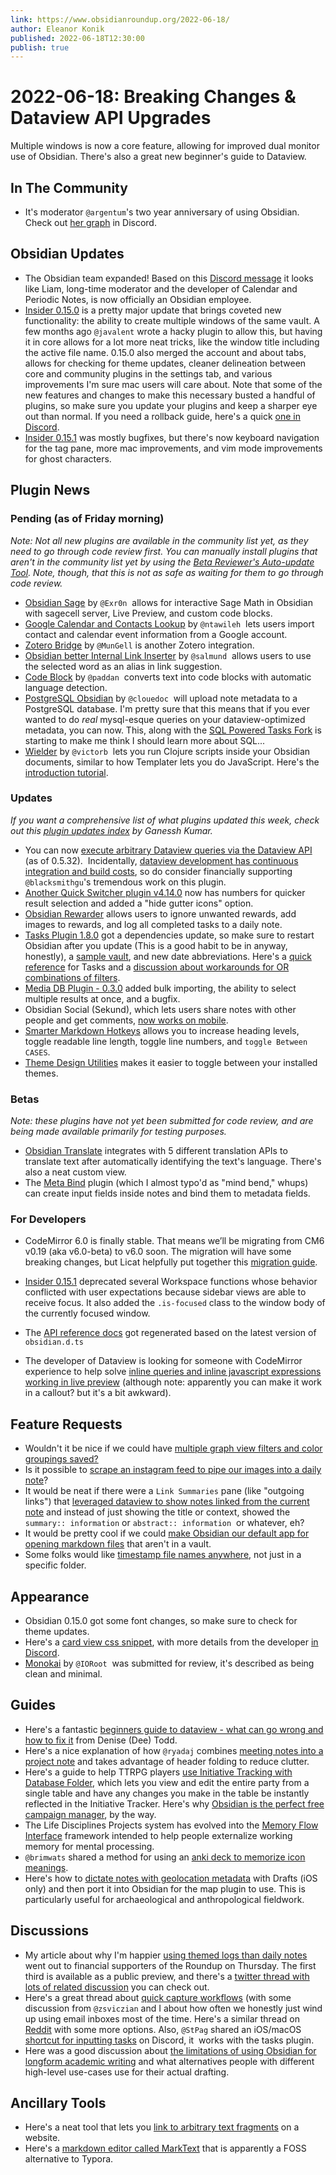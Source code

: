 ```yaml
---
link: https://www.obsidianroundup.org/2022-06-18/
author: Eleanor Konik
published: 2022-06-18T12:30:00
publish: true
---
```


# 2022-06-18: Breaking Changes & Dataview API Upgrades
Multiple windows is now a core feature, allowing for improved dual monitor use of Obsidian. There's also a great new beginner's guide to Dataview.

## In The Community

-   It's moderator `@argentum`'s two year anniversary of using Obsidian. Check out [her graph](https://discord.com/channels/686053708261228577/744933215063638183/986956536976924693) in Discord.

## Obsidian Updates

-   The Obsidian team expanded! Based on this [Discord message](https://discord.com/channels/686053708261228577/702717892533157999/986349167582531675) it looks like Liam, long-time moderator and the developer of Calendar and Periodic Notes, is now officially an Obsidian employee.
-   [Insider 0.15.0](https://forum.obsidian.md/t/obsidian-release-v0-15-0-insider-build/38948) is a pretty major update that brings coveted new functionality: the ability to create multiple windows of the same vault. A few months ago `@javalent` wrote a hacky plugin to allow this, but having it in core allows for a lot more neat tricks, like the window title including the active file name. 0.15.0 also merged the account and about tabs, allows for checking for theme updates, cleaner delineation between core and community plugins in the settings tab, and various improvements I'm sure mac users will care about. Note that some of the new features and changes to make this necessary busted a handful of plugins, so make sure you update your plugins and keep a sharper eye out than normal. If you need a rollback guide, here's a quick [one in Discord](https://discord.com/channels/686053708261228577/711427230143742022/987733175809757265).
-   [Insider 0.15.1](https://forum.obsidian.md/t/obsidian-release-v0-15-1-insider-build/39021) was mostly bugfixes, but there's now keyboard navigation for the tag pane, more mac improvements, and vim mode improvements for ghost characters.

## Plugin News

### Pending (as of Friday morning)

_Note: Not all new plugins are available in the community list yet, as they need to go through code review first. You can manually install plugins that aren't in the community list yet by using the [Beta Reviewer's Auto-update Tool](https://github.com/TfTHacker/obsidian42-brat). Note, though, that this is not as safe as waiting for them to go through code review._

-   [Obsidian Sage](https://github.com/Exr0nProjects/obsidian-sage) by `@Exr0n`  allows for interactive Sage Math in Obsidian with sagecell server, Live Preview, and custom code blocks.
-   [Google Calendar and Contacts Lookup](https://github.com/ntawileh/obsidian-google-lookup) by `@ntawileh`  lets users import contact and calendar event information from a Google account.
-   [Zotero Bridge](https://github.com/vanakat/zotero-bridge) by `@MunGell` is another Zotero integration.
-   [Obsidian better Internal Link Inserter](https://github.com/salmund/obsidian-better-link-inserter) by `@salmund`  allows users to use the selected word as an alias in link suggestion.
-   [Code Block](https://github.com/paddan/code-block-plugin) by `@paddan`  converts text into code blocks with automatic language detection.
-   [PostgreSQL Obsidian](https://github.com/clouedoc/postgresql-obsidian) by `@clouedoc`  will upload note metadata to a PostgreSQL database. I'm pretty sure that this means that if you ever wanted to do _real_ mysql-esque queries on your dataview-optimized metadata, you can now. This, along with the [SQL Powered Tasks Fork](https://github.com/sytone/obsidian-tasks-x/releases/tag/2.3.0) is starting to make me think I should learn more about SQL...
-   [Wielder](https://github.com/victorb/obsidian-wielder) by `@victorb`  lets you run Clojure scripts inside your Obsidian documents, similar to how Templater lets you do JavaScript. Here's the [introduction tutorial](https://wielder.victor.earth/Tutorials/01-Introduction).

### Updates

_If you want a comprehensive list of what plugins updated this week, check out this [plugin updates index](https://obsidian-plugin-stats.vercel.app/updates) by Ganessh Kumar._

-   You can now [execute arbitrary Dataview queries via the Dataview API](https://github.com/blacksmithgu/obsidian-dataview/issues/374) (as of 0.5.32).  Incidentally, [dataview development has continuous integration and build costs](https://github.com/sponsors/blacksmithgu), so do consider financially supporting `@blacksmithgu`'s tremendous work on this plugin.
-   [Another Quick Switcher plugin v4.14.0](https://github.com/tadashi-aikawa/obsidian-another-quick-switcher/releases/tag/4.14.0) now has numbers for quicker result selection and added a "hide gutter icons" option.
-   [Obsidian Rewarder](https://github.com/Gnopps/obsidian-rewarder) allows users to ignore unwanted rewards, add images to rewards, and log all completed tasks to a daily note.
-   [Tasks Plugin 1.8.0](https://github.com/obsidian-tasks-group/obsidian-tasks/releases/tag/1.8.0) got a dependencies update, so make sure to restart Obsidian after you update (This is a good habit to be in anyway, honestly), a [sample vault](https://github.com/obsidian-tasks-group/obsidian-tasks/tree/main/resources/sample_vaults/Tasks-Demo), and new date abbreviations. Here's a [quick reference](https://obsidian-tasks-group.github.io/obsidian-tasks/quick-reference/) for Tasks and a [discussion about workarounds for OR combinations of filters](https://github.com/obsidian-tasks-group/obsidian-tasks/discussions/746).
-   [Media DB Plugin - 0.3.0](https://github.com/mProjectsCode/obsidian-media-db-plugin) added bulk importing, the ability to select multiple results at once, and a bugfix.
-   Obsidian Social (Sekund), which lets users share notes with other people and get comments, [now works on mobile](https://forum.obsidian.md/t/obsidian-social-sekund-now-works-on-mobile/39046?u=ryanjamurphy).
-   [Smarter Markdown Hotkeys](https://obsidian.md/plugins?id=obsidian-smarter-md-hotkeys) allows you to increase heading levels, toggle readable line length, toggle line numbers, and `toggle Between CASES`.
-   [Theme Design Utilities](https://obsidian.md/plugins?id=obsidian-theme-design-utilities) makes it easier to toggle between your installed themes.

### Betas

_Note: these plugins have not yet been submitted for code review, and are being made available primarily for testing purposes._

-   [Obsidian Translate](https://github.com/Fevol/obsidian-translate/releases/tag/1.0.1.1) integrates with 5 different translation APIs to translate text after automatically identifying the text's language. There's also a neat custom view.
-   The [Meta Bind](https://github.com/mProjectsCode/obsidian-meta-bind-plugin) plugin (which I almost typo'd as "mind bend," whups) can create input fields inside notes and bind them to metadata fields.

### For Developers

-   CodeMirror 6.0 is finally stable. That means we’ll be migrating from CM6 v0.19 (aka v6.0-beta) to v6.0 soon. The migration will have some breaking changes, but Licat helpfully put together this [migration guide](https://forum.obsidian.md/t/plugin-developers-codemirror-6-migration-guide-for-v6-0/38947).

-   [Insider 0.15.1](https://forum.obsidian.md/t/obsidian-release-v0-15-1-insider-build/39021) deprecated several Workspace functions whose behavior conflicted with user expectations because sidebar views are able to receive focus. It also added the `.is-focused` class to the window body of the currently focused window.
-   The [API reference docs](https://marcus.se.net/obsidian-plugin-docs/api) got regenerated based on the latest version of `obsidian.d.ts`
-   The developer of Dataview is looking for someone with CodeMirror experience to help solve [inline queries and inline javascript expressions working in live preview](https://github.com/blacksmithgu/obsidian-dataview/issues/729) (although note: apparently you can make it work in a callout? but it's a bit awkward).

## Feature Requests

-   Wouldn't it be nice if we could have [multiple graph view filters and color groupings saved?](https://forum.obsidian.md/t/multiple-graph-view-filters-and-color-grouping-for-each/39076)
-   Is it possible to [scrape an instagram feed to pipe our images into a daily note](https://discord.com/channels/686053708261228577/707816848615407697/984876336847913000)?
-   It would be neat if there were a `Link Summaries` pane (like "outgoing links") that [leveraged dataview to show notes linked from the current note](https://github.com/blacksmithgu/obsidian-dataview/issues/1181) and instead of just showing the title or context, showed the `summary:: information` or `abstract:: information`  or whatever, eh?
-   It would be pretty cool if we could [make Obsidian our default app for opening markdown files](https://forum.obsidian.md/t/add-ability-to-use-obsidian-as-a-markdown-editor-on-files-outside-vault/38937) that aren't in a vault.
-   Some folks would like [timestamp file names anywhere](https://forum.obsidian.md/t/zettelkasten-prefixer-create-anywhere/39078), not just in a specific folder.

## Appearance

-   Obsidian 0.15.0 got some font changes, so make sure to check for theme updates.
-   Here's a [card view css snippet](https://gist.github.com/raisabelatrix/a92a2c9c43c2deb2ebb5175f11631608), with more details from the developer [in Discord](https://discord.com/channels/686053708261228577/744933215063638183/987090821922832399).
-   [Monokai](https://github.com/IORoot/Obsidian-Monokai) by `@IORoot`  was submitted for review, it's described as being clean and minimal.

## Guides

-   Here's a fantastic [beginners guide to dataview - what can go wrong and how to fix it](https://denisetodd.medium.com/obsidian-dataview-for-beginners-a-checklist-to-help-fix-your-dataview-queries-11acc57f1e48) from Denise (Dee) Todd.
-   Here's a nice explanation of how `@ryadaj` combines [meeting notes into a project note](https://discord.com/channels/686053708261228577/710585052769157141/984498140772171836) and takes advantage of header folding to reduce clutter.
-   Here's a guide to help TTRPG players [use Initiative Tracking with Database Folder](https://youtu.be/hiBzgSGJuxU), which lets you view and edit the entire party from a single table and have any changes you make in the table be instantly reflected in the Initiative Tracker. Here's why [Obsidian is the perfect free campaign manager](https://www.reddit.com/r/worldbuilding/comments/v9uorp/obsidianmd_the_perfect_free_campaign_manager/), by the way.
-   The Life Disciplines Projects system has evolved into the [Memory Flow Interface](https://github.com/uwidev/memory-flow-interface) framework intended to help people externalize working memory for mental processing.
-   `@brimwats` shared a method for using an [anki deck to memorize icon meanings](https://discord.com/channels/686053708261228577/710585052769157141/986711140287520868).
-   Here's how to [dictate notes with geolocation metadata](https://twitter.com/roddick_a/status/1537069088446595073) with Drafts (iOS only) and then port it into Obsidian for the map plugin to use. This is particularly useful for archaeological and anthropological fieldwork.

## Discussions

-   My article about why I'm happier [using themed logs than daily notes](https://www.obsidianroundup.org/themed-logs-not-daily-notes/) went out to financial supporters of the Roundup on Thursday. The first third is available as a public preview, and there's a [twitter thread with lots of related discussion](https://twitter.com/EleanorKonik/status/1535243789362675712) you can check out.
-   Here's a great thread about [quick capture workflows](https://twitter.com/zsviczian/status/1536811464702451712) (with some discussion from `@zsviczian` and I about how often we honestly just wind up using email inboxes most of the time. Here's a similar thread on [Reddit](https://www.reddit.com/r/ObsidianMD/comments/vduh9x/the_way_i_keep_track_of_tangentialrandom/) with some more options. Also, `@StPag` shared an iOS/macOS [shortcut for inputting tasks](https://discord.com/channels/686053708261228577/965681451297304596/984935845188476948) on Discord, it  works with the tasks plugin.
-   Here was a good discussion about [the limitations of using Obsidian for longform academic writing](https://www.reddit.com/r/ObsidianMD/comments/vc35ey/limitations_in_using_obsidianmarkdown_for/) and what alternatives people with different high-level use-cases use for their actual drafting.

## Ancillary Tools

-   Here's a neat tool that lets you [link to arbitrary text fragments](https://github.com/GoogleChromeLabs/link-to-text-fragment) on a website.
-   Here's a [markdown editor called MarkText](https://github.com/marktext/marktext) that is apparently a FOSS alternative to Typora.